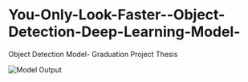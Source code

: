 # You-Only-Look-Faster--Object-Detection-Deep-Learning-Model-
Object Detection Model- Graduation Project Thesis

![Model Output](https://github.com/AhmedFakhry47/You-Only-Look-Faster--Object-Detection-Deep-Learning-Model-/blob/master/Model.gif)

